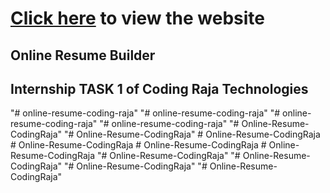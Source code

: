# <a href="https://akashb2003.github.io/Coding-Raja-Technologies-Internship-1.github.io/index.html">Click here</a> to view the website
## Online Resume Builder
## Internship TASK 1 of Coding Raja Technologies
"# online-resume-coding-raja" 
"# online-resume-coding-raja" 
"# online-resume-coding-raja" 
"# online-resume-coding-raja" 
"# Online-Resume-CodingRaja" 
"# Online-Resume-CodingRaja" 
#   O n l i n e - R e s u m e - C o d i n g R a j a  
 #   O n l i n e - R e s u m e - C o d i n g R a j a  
 #   O n l i n e - R e s u m e - C o d i n g R a j a  
 #   O n l i n e - R e s u m e - C o d i n g R a j a  
 "# Online-Resume-CodingRaja" 
"# Online-Resume-CodingRaja" 
"# Online-Resume-CodingRaja" 
"# Online-Resume-CodingRaja" 
